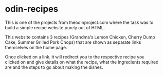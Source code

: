 # odin-recipes

This is one of the projects from theodinproject.com where the task was to build a simple recipe website purely out of HTML.

This website contains 3 recipes (Grandma's Lemon Chicken, Cherry Dump Cake, Summer Grilled Pork Chops) that are shown as separate links themselves on the home page.

Once clicked on a link, it will redirect you to the respective recipe you clicked on and give details on what the recipe, what the ingredients required are and the steps to go about making the dishes.